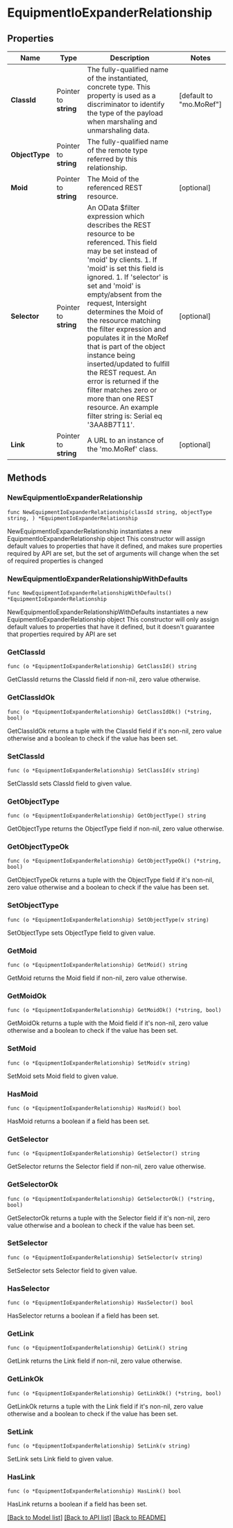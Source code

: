 # EquipmentIoExpanderRelationship

## Properties

Name | Type | Description | Notes
------------ | ------------- | ------------- | -------------
**ClassId** | Pointer to **string** | The fully-qualified name of the instantiated, concrete type. This property is used as a discriminator to identify the type of the payload when marshaling and unmarshaling data. | [default to "mo.MoRef"]
**ObjectType** | Pointer to **string** | The fully-qualified name of the remote type referred by this relationship. | 
**Moid** | Pointer to **string** | The Moid of the referenced REST resource. | [optional] 
**Selector** | Pointer to **string** | An OData $filter expression which describes the REST resource to be referenced. This field may be set instead of &#39;moid&#39; by clients. 1. If &#39;moid&#39; is set this field is ignored. 1. If &#39;selector&#39; is set and &#39;moid&#39; is empty/absent from the request, Intersight determines the Moid of the resource matching the filter expression and populates it in the MoRef that is part of the object instance being inserted/updated to fulfill the REST request. An error is returned if the filter matches zero or more than one REST resource. An example filter string is: Serial eq &#39;3AA8B7T11&#39;. | [optional] 
**Link** | Pointer to **string** | A URL to an instance of the &#39;mo.MoRef&#39; class. | [optional] 

## Methods

### NewEquipmentIoExpanderRelationship

`func NewEquipmentIoExpanderRelationship(classId string, objectType string, ) *EquipmentIoExpanderRelationship`

NewEquipmentIoExpanderRelationship instantiates a new EquipmentIoExpanderRelationship object
This constructor will assign default values to properties that have it defined,
and makes sure properties required by API are set, but the set of arguments
will change when the set of required properties is changed

### NewEquipmentIoExpanderRelationshipWithDefaults

`func NewEquipmentIoExpanderRelationshipWithDefaults() *EquipmentIoExpanderRelationship`

NewEquipmentIoExpanderRelationshipWithDefaults instantiates a new EquipmentIoExpanderRelationship object
This constructor will only assign default values to properties that have it defined,
but it doesn't guarantee that properties required by API are set

### GetClassId

`func (o *EquipmentIoExpanderRelationship) GetClassId() string`

GetClassId returns the ClassId field if non-nil, zero value otherwise.

### GetClassIdOk

`func (o *EquipmentIoExpanderRelationship) GetClassIdOk() (*string, bool)`

GetClassIdOk returns a tuple with the ClassId field if it's non-nil, zero value otherwise
and a boolean to check if the value has been set.

### SetClassId

`func (o *EquipmentIoExpanderRelationship) SetClassId(v string)`

SetClassId sets ClassId field to given value.


### GetObjectType

`func (o *EquipmentIoExpanderRelationship) GetObjectType() string`

GetObjectType returns the ObjectType field if non-nil, zero value otherwise.

### GetObjectTypeOk

`func (o *EquipmentIoExpanderRelationship) GetObjectTypeOk() (*string, bool)`

GetObjectTypeOk returns a tuple with the ObjectType field if it's non-nil, zero value otherwise
and a boolean to check if the value has been set.

### SetObjectType

`func (o *EquipmentIoExpanderRelationship) SetObjectType(v string)`

SetObjectType sets ObjectType field to given value.


### GetMoid

`func (o *EquipmentIoExpanderRelationship) GetMoid() string`

GetMoid returns the Moid field if non-nil, zero value otherwise.

### GetMoidOk

`func (o *EquipmentIoExpanderRelationship) GetMoidOk() (*string, bool)`

GetMoidOk returns a tuple with the Moid field if it's non-nil, zero value otherwise
and a boolean to check if the value has been set.

### SetMoid

`func (o *EquipmentIoExpanderRelationship) SetMoid(v string)`

SetMoid sets Moid field to given value.

### HasMoid

`func (o *EquipmentIoExpanderRelationship) HasMoid() bool`

HasMoid returns a boolean if a field has been set.

### GetSelector

`func (o *EquipmentIoExpanderRelationship) GetSelector() string`

GetSelector returns the Selector field if non-nil, zero value otherwise.

### GetSelectorOk

`func (o *EquipmentIoExpanderRelationship) GetSelectorOk() (*string, bool)`

GetSelectorOk returns a tuple with the Selector field if it's non-nil, zero value otherwise
and a boolean to check if the value has been set.

### SetSelector

`func (o *EquipmentIoExpanderRelationship) SetSelector(v string)`

SetSelector sets Selector field to given value.

### HasSelector

`func (o *EquipmentIoExpanderRelationship) HasSelector() bool`

HasSelector returns a boolean if a field has been set.

### GetLink

`func (o *EquipmentIoExpanderRelationship) GetLink() string`

GetLink returns the Link field if non-nil, zero value otherwise.

### GetLinkOk

`func (o *EquipmentIoExpanderRelationship) GetLinkOk() (*string, bool)`

GetLinkOk returns a tuple with the Link field if it's non-nil, zero value otherwise
and a boolean to check if the value has been set.

### SetLink

`func (o *EquipmentIoExpanderRelationship) SetLink(v string)`

SetLink sets Link field to given value.

### HasLink

`func (o *EquipmentIoExpanderRelationship) HasLink() bool`

HasLink returns a boolean if a field has been set.


[[Back to Model list]](../README.md#documentation-for-models) [[Back to API list]](../README.md#documentation-for-api-endpoints) [[Back to README]](../README.md)


